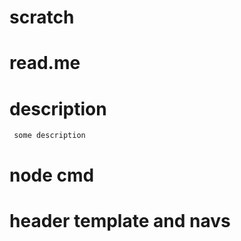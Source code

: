 # scratch


# read.me



# description
  ` 
  some description
`


# node cmd


# header template and navs
